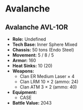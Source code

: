 # Avalanche
## Avalanche AVL-1OR
- **Role:** Undefined
- **Tech Base:** Inner Sphere Mixed
- **Chassis:** 50 tons (Endo Steel)
- **Movement:** 5 / 8 / 5
- **Armor:** 160
- **Heat Sinks:** 10 (20)
- **Weapons:**
  - Clan ER Medium Laser × 4
  - Clan LRM 10 × 2 (ammo: 24)
  - Clan ATM 3 × 2 (ammo: 40)
- **Equipment:**
  - CASE
- **Battle Value:** 2043

